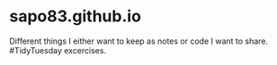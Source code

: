 # sapo83.github.io

Different things I either want to keep as notes or code I want to share. #TidyTuesday excercises.

